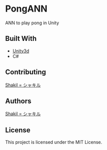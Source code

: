 # PongANN
ANN to play pong in Unity

## Built With

- [Unity3d](https://unity.com/)
- C#

## Contributing

[Shakil = シャキル](https://github.com/shakilbinkarim)

## Authors

[Shakil = シャキル](https://github.com/shakilbinkarim)

## License

This project is licensed under the MIT License.
